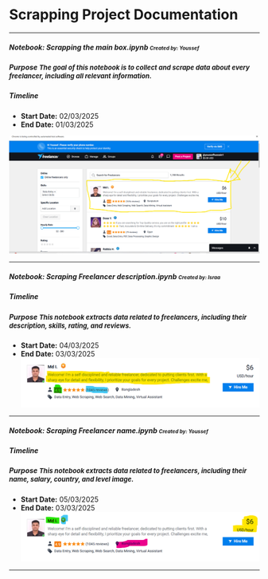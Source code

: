 # Scrapping Project Documentation

---

##### Notebook: Scrapping the main box.ipynb <font size="1">Created by: Youssef</font>
##### Purpose <font size="2">The goal of this notebook is to collect and scrape data about every freelancer, including all relevant information.</font>
##### Timeline
- **Start Date:** 02/03/2025
- **End Date:** 01/03/2025

![The main box](img/the_main_box.png)

---
##### Notebook: Scraping Freelancer description.ipynb <font size="1">Created by: Israa </font>
##### Timeline
##### Purpose <font size="2">This notebook extracts data related to **freelancers**, including their **description**, **skills**, **rating**, and **reviews**.</font>
- **Start Date:** 04/03/2025
- **End Date:** 03/03/2025
![Freelancer Level](img/discrrabtion.png)

---
##### Notebook: Scraping Freelancer name.ipynb <font size="1">Created by: Youssef</font>
##### Timeline
##### Purpose <font size="2">This notebook extracts data related to **freelancers**, including their **name**, **salary**, **country**, and **level image**.</font>
- **Start Date:** 05/03/2025
- **End Date:** 03/03/2025
![Freelancer Level](img/name.png)

---